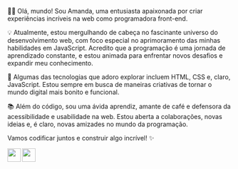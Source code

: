 👩‍💻 Olá, mundo! Sou Amanda, uma entusiasta apaixonada por criar experiências incríveis na web como programadora front-end.

💡 Atualmente, estou mergulhando de cabeça no fascinante universo do desenvolvimento web, com foco especial no aprimoramento das minhas habilidades em JavaScript. 
Acredito que a programação é uma jornada de aprendizado constante, e estou animada para enfrentar novos desafios e expandir meu conhecimento.

🚀 Algumas das tecnologias que adoro explorar incluem HTML, CSS e, claro, JavaScript. Estou sempre em busca de maneiras criativas de tornar o mundo digital mais bonito e funcional.

📚 Além do código, sou uma ávida aprendiz, amante de café e defensora da acessibilidade e usabilidade na web. Estou aberta a colaborações, novas ideias e, é claro, 
novas amizades no mundo da programação.

Vamos codificar juntos e construir algo incrível! ✨




<a href= "https://www.instagram.com/mae_autentica/">
<img src="https://img.icons8.com/fluent/48/000000/instagram-new.png" height="30" align="left">
  <a href= "https://www.linkedin.com/in/amanda-torres-31109129b/">
<img src="https://img.icons8.com/color/48/000000/linkedin.png" height="30" align="left">

